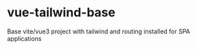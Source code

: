 # vue-tailwind-base
Base vite/vue3 project with tailwind and routing installed for SPA applications 
